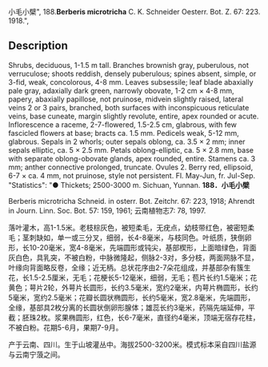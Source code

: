 小毛小檗",
188.**Berberis microtricha** C. K. Schneider Oesterr. Bot. Z. 67: 223. 1918.",

## Description
Shrubs, deciduous, 1-1.5 m tall. Branches brownish gray, puberulous, not verruculose; shoots reddish, densely puberulous; spines absent, simple, or 3-fid, weak, concolorous, 4-8 mm. Leaves subsessile; leaf blade abaxially pale gray, adaxially dark green, narrowly obovate, 1-2 cm × 4-8 mm, papery, abaxially papillose, not pruinose, midvein slightly raised, lateral veins 2 or 3 pairs, branched, both surfaces with inconspicuous reticulate veins, base cuneate, margin slightly revolute, entire, apex rounded or acute. Inflorescence a raceme, 2-7-flowered, 1.5-2.5 cm, glabrous, with few fascicled flowers at base; bracts ca. 1.5 mm. Pedicels weak, 5-12 mm, glabrous. Sepals in 2 whorls; outer sepals oblong, ca. 3.5 × 2 mm; inner sepals elliptic, ca. 5 × 2.5 mm. Petals oblong-elliptic, ca. 5 × 2.8 mm, base with separate oblong-obovate glands, apex rounded, entire. Stamens ca. 3 mm; anther connective prolonged, truncate. Ovules 2. Berry red, ellipsoid, 6-7 × ca. 4 mm, not pruinose, style not persistent. Fl. May-Jun, fr. Jul-Sep.
  "Statistics": "● Thickets; 2500-3000 m. Sichuan, Yunnan.
**188．小毛小檗**

Berberis microtricha Schneid. in osterr. Bot. Zeitchr. 67: 223, 1918; Ahrendt in Journ. Linn. Soc. Bot. 57: 159, 1961; 云南植物志7: 78, 1997.

落叶灌木，高1-1.5米。老枝棕灰色，被短柔毛，无疣点，幼枝带红色，被密短柔毛；茎刺缺如，单一或三分叉，细弱，长4-8毫米，与枝同色。叶纸质，狭倒卵形，长10-20毫米，宽4-8毫米，先端圆形或钝尖，基部楔形，上面暗绿色，背面灰白色，具乳突，不被白粉，中脉微隆起，侧脉2-3对，多分枝，两面网脉不显，叶缘向背面略反卷，全缘；近无柄。总状花序由2-7朵花组成，并基部杂有簇生花，长1.5-2.5厘米，无毛；花梗长5-12毫米，细弱，无毛；苞片长约1.5毫米；花黄色；萼片2轮，外萼片长圆形，长约3.5毫米，宽约2毫米，内萼片椭圆形，长约5毫米，宽约2.5毫米；花瓣长圆状椭圆形，长约5毫米，宽2.8毫米，先端圆形，全缘，基部具2枚分离的长圆状倒卵形腺体；雄蕊长约3毫米，药隔先端延伸，平截；胚珠2枚。浆果椭圆形，红色，长6-7毫米，直径约4毫米，顶端无宿存花柱，不被白粉。花期5-6月，果期7-9月。

产于云南、四川。生于山坡灌丛中。海拔2500-3200米。模式标本采自四川盐源与云南宁蒗之间。
